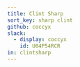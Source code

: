 ```yaml
---
title: Clint Sharp
sort_key: sharp clint
github: coccyx
slack: 
  - display: coccyx
    id: U04P54RCR
in: clintsharp
---
```

